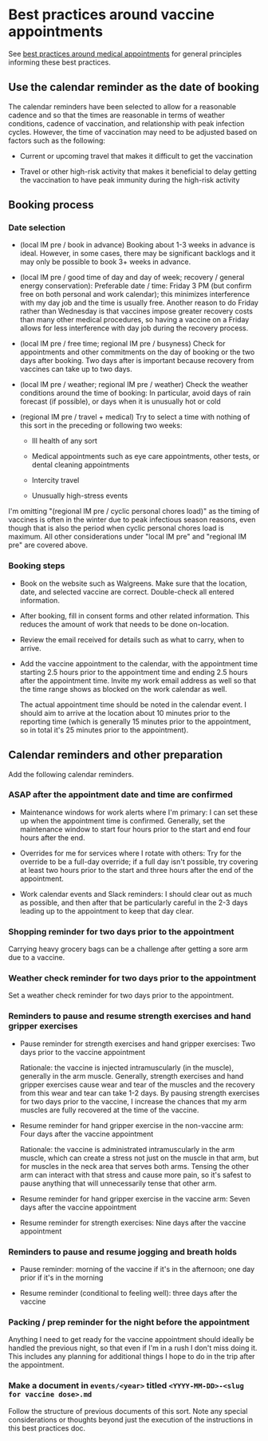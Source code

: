 # Best practices around vaccine appointments

See [best practices around medical
appointments](best-practices-around-medical-appointments.md) for
general principles informing these best practices.

## Use the calendar reminder as the date of booking

The calendar reminders have been selected to allow for a reasonable
cadence and so that the times are reasonable in terms of weather
conditions, cadence of vaccination, and relationship with peak
infection cycles. However, the time of vaccination may need to be
adjusted based on factors such as the following:

* Current or upcoming travel that makes it difficult to get the vaccination

* Travel or other high-risk activity that makes it beneficial to delay
  getting the vaccination to have peak immunity during the high-risk
  activity

## Booking process

### Date selection

* (local IM pre / book in advance) Booking about 1-3 weeks in advance
  is ideal. However, in some cases, there may be significant backlogs
  and it may only be possible to book 3+ weeks in advance.

* (local IM pre / good time of day and day of
  week; recovery / general energy conservation): Preferable date /
  time: Friday 3 PM (but confirm free on both personal and work
  calendar); this minimizes interference with my day job and the time
  is usually free. Another reason to do Friday rather than Wednesday
  is that vaccines impose greater recovery costs than many other
  medical procedures, so having a vaccine on a Friday allows for less
  interference with day job during the recovery process.

* (local IM pre / free time; regional IM pre / busyness) Check for
  appointments and other commitments on the day of booking or the two
  days after booking. Two days after is important because recovery
  from vaccines can take up to two days.

* (local IM pre / weather; regional IM pre / weather) Check the
  weather conditions around the time of booking: In particular, avoid
  days of rain forecast (if possible), or days when it is unusually
  hot or cold

* (regional IM pre / travel + medical) Try to select a time with
  nothing of this sort in the preceding or following two weeks:

  * Ill health of any sort

  * Medical appointments such as eye care appointments, other tests, or
    dental cleaning appointments

  * Intercity travel

  * Unusually high-stress events

I'm omitting "(regional IM pre / cyclic personal chores load)" as the
timing of vaccines is often in the winter due to peak infectious
season reasons, even though that is also the period when cyclic
personal chores load is maximum. All other considerations under "local
IM pre" and "regional IM pre" are covered above.

### Booking steps

* Book on the website such as Walgreens. Make sure that the location,
  date, and selected vaccine are correct. Double-check all entered
  information.

* After booking, fill in consent forms and other related
  information. This reduces the amount of work that needs to be done
  on-location.

* Review the email received for details such as what to carry, when to
  arrive.

* Add the vaccine appointment to the calendar, with the appointment
  time starting 2.5 hours prior to the appointment time and ending 2.5
  hours after the appointment time. Invite my work email address as
  well so that the time range shows as blocked on the work calendar as
  well.

  The actual appointment time should be noted in the calendar event. I
  should aim to arrive at the location about 10 minutes prior to the
  reporting time (which is generally 15 minutes prior to the
  appointment, so in total it's 25 minutes prior to the appointment).

## Calendar reminders and other preparation

Add the following calendar reminders.

### ASAP after the appointment date and time are confirmed

* Maintenance windows for work alerts where I'm primary: I can set
  these up when the appointment time is confirmed. Generally, set the
  maintenance window to start four hours prior to the start and end
  four hours after the end.

* Overrides for me for services where I rotate with others: Try for
  the override to be a full-day override; if a full day isn't
  possible, try covering at least two hours prior to the start and
  three hours after the end of the appointment.

* Work calendar events and Slack reminders: I should clear out as much
  as possible, and then after that be particularly careful in the 2-3
  days leading up to the appointment to keep that day clear.

### Shopping reminder for two days prior to the appointment

Carrying heavy grocery bags can be a challenge after getting a sore
arm due to a vaccine.

### Weather check reminder for two days prior to the appointment

Set a weather check reminder for two days prior to the appointment.

### Reminders to pause and resume strength exercises and hand gripper exercises

* Pause reminder for strength exercises and hand gripper exercises:
  Two days prior to the vaccine appointment

  Rationale: the vaccine is injected intramuscularly (in the muscle),
  generally in the arm muscle. Generally, strength exercises and hand
  gripper exercises cause wear and tear of the muscles and the
  recovery from this wear and tear can take 1-2 days. By pausing
  strength exercises for two days prior to the vaccine, I increase the
  chances that my arm muscles are fully recovered at the time of the
  vaccine.

* Resume reminder for hand gripper exercise in the non-vaccine arm:
  Four days after the vaccine appointment

  Rationale: the vaccine is administrated intramuscularly in the arm
  muscle, which can create a stress not just on the muscle in that
  arm, but for muscles in the neck area that serves both arms. Tensing
  the other arm can interact with that stress and cause more pain, so
  it's safest to pause anything that will unnecessarily tense that
  other arm.

* Resume reminder for hand gripper exercise in the vaccine arm: Seven
  days after the vaccine appointment

* Resume reminder for strength exercises: Nine days after the vaccine
  appointment

### Reminders to pause and resume jogging and breath holds

* Pause reminder: morning of the vaccine if it's in the afternoon; one
  day prior if it's in the morning

* Resume reminder (conditional to feeling well): three days after the
  vaccine

### Packing / prep reminder for the night before the appointment

Anything I need to get ready for the vaccine appointment should
ideally be handled the previous night, so that even if I'm in a rush I
don't miss doing it. This includes any planning for additional things
I hope to do in the trip after the appointment.

### Make a document in `events/<year>` titled `<YYYY-MM-DD>-<slug for vaccine dose>.md`

Follow the structure of previous documents of this sort. Note any
special considerations or thoughts beyond just the execution of the
instructions in this best practices doc.
